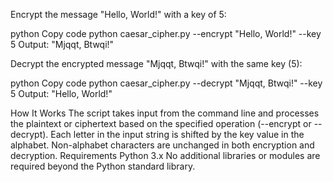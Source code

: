 Encrypt the message "Hello, World!" with a key of 5:

python
Copy code
python caesar_cipher.py --encrypt "Hello, World!" --key 5
Output: "Mjqqt, Btwqi!"

Decrypt the encrypted message "Mjqqt, Btwqi!" with the same key (5):

python
Copy code
python caesar_cipher.py --decrypt "Mjqqt, Btwqi!" --key 5
Output: "Hello, World!"

How It Works
The script takes input from the command line and processes the plaintext or ciphertext based on the specified operation (--encrypt or --decrypt).
Each letter in the input string is shifted by the key value in the alphabet.
Non-alphabet characters are unchanged in both encryption and decryption.
Requirements
Python 3.x
No additional libraries or modules are required beyond the Python standard library.
